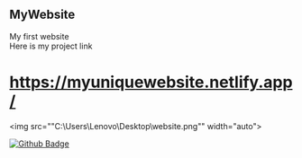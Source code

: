 ## MyWebsite
My first website <br>
Here is my project link
# https://myuniquewebsite.netlify.app/ 
<img src=""C:\Users\Lenovo\Desktop\website.png"" width="auto">

[![Github Badge](https://img.shields.io/badge/-Github-000?style=quare&labelColor=000&logo=Github&logoColor=white&link=link)](https://github.com/Abou1205) 



